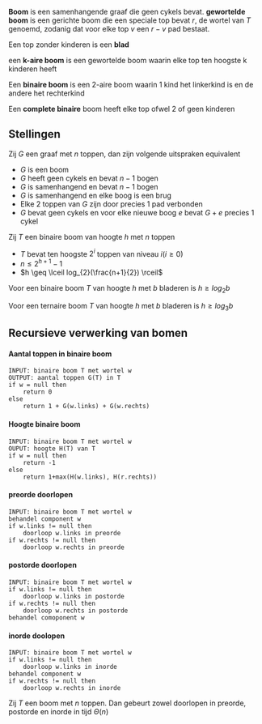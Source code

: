 __Boom__ is een samenhangende graaf die geen cykels bevat.
__gewortelde boom__ is een gerichte boom die een speciale top bevat $r$, de wortel van $T$ genoemd, zodanig dat voor elke top $v$ een $r-v$ pad bestaat.

Een top zonder kinderen is een __blad__

een __k-aire boom__ is een gewortelde boom waarin elke top ten hoogste k kinderen heeft

Een __binaire boom__ is een 2-aire boom waarin 1 kind het linkerkind is en de andere het rechterkind

Een __complete binaire__ boom heeft elke top ofwel 2 of geen kinderen

## Stellingen
Zij $G$ een graaf met $n$ toppen, dan zijn volgende uitspraken equivalent
- $G$ is een boom
- $G$ heeft geen cykels en bevat $n-1$ bogen
- $G$ is samenhangend en bevat $n-1$ bogen
- $G$ is samenhangend en elke boog is een brug
- Elke 2 toppen van $G$ zijn door precies 1 pad verbonden
- $G$ bevat geen cykels en voor elke nieuwe boog $e$ bevat $G + e$ precies 1 cykel

Zij $T$ een binaire boom van hoogte $h$ met $n$ toppen
- $T$ bevat ten hoogste $2^{i}$ toppen van niveau $i (i \geq 0)$ 
- $n \leq 2^{h+1} -1$ 
- $h \geq \lceil log_{2}(\frac{n+1}{2}) \rceil$  

Voor een binaire boom $T$ van hoogte $h$ met $b$ bladeren is $h \geq log_{2}b$ 

Voor een ternaire boom $T$ van hoogte $h$ met $b$ bladeren is  $h \geq log_{3}b$


## Recursieve verwerking van bomen

#### Aantal toppen in binaire boom
```
INPUT: binaire boom T met wortel w
OUTPUT: aantal toppen G(T) in T
if w = null then
	return 0
else
	return 1 + G(w.links) + G(w.rechts)
```

#### Hoogte binaire boom
```
INPUT: binaire boom T met wortel w
OUPUT: hoogte H(T) van T
if w = null then
	return -1
else
	return 1+max(H(w.links), H(r.rechts))
```

#### preorde doorlopen
```
INPUT: binaire boom T met wortel w
behandel component w
if w.links != null then
	doorloop w.links in preorde
if w.rechts != null then
	doorloop w.rechts in preorde
```

#### postorde doorlopen
```
INPUT: binaire boom T met wortel w
if w.links != null then
	doorloop w.links in postorde
if w.rechts != null then
	doorloop w.rechts in postorde
behandel comoponent w
```

#### inorde doolopen
```
INPUT: binaire boom T met wortel w
if w.links != null then
	doorloop w.links in inorde
behandel component w
if w.rechts != null then
	doorloop w.rechts in inorde
```


Zij $T$ een boom met $n$ toppen. Dan gebeurt zowel doorlopen in preorde, postorde en inorde in tijd $\Theta(n)$ 
